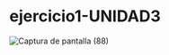 # ejercicio1-UNIDAD3
![Captura de pantalla (88)](https://github.com/brandon48d/ejercicio1-UNIDAD3/assets/147564408/0e0f5750-0923-4389-809a-13fad70c113a)
